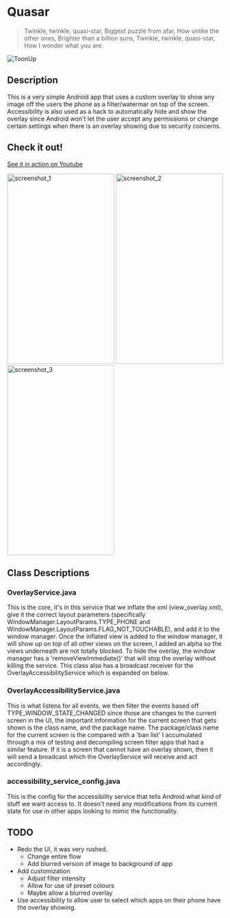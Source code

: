 # Quasar #

> Twinkle, twinkle, quasi-star,
> Biggest puzzle from afar,
> How unlike the other ones,
> Brighter than a billion suns,
> Twinkle, twinkle, quasi-star,
> How I wonder what you are.

<img src="https://user-images.githubusercontent.com/21000943/34430280-6d5c8dd8-ec31-11e7-8264-828e6ee0cc34.png" title="ToonUp">

## Description ##

This is a very simple Android app that uses a custom overlay to show any image off the users the phone as a filter/watermar on top of the screen. Accessibility is also used as a hack to automatically hide and show the overlay since Android won't let the user accept any permissions or change certain settings when there is an overlay showing due to security concerns.

## Check it out! ##

[See it in action on Youtube](https://youtu.be/_h-Ca2HfPSc)

<img src="https://user-images.githubusercontent.com/21000943/34424927-64f6e526-ebf5-11e7-9d17-470e91c0d0b7.png" width="250" height="444" title="screenshot_1"> <img src="https://user-images.githubusercontent.com/21000943/34424930-66ada1ca-ebf5-11e7-9111-649bc011a4e6.png" width="250" height="444" title="screenshot_2"> <img src="https://user-images.githubusercontent.com/21000943/34424931-67681d84-ebf5-11e7-9aaa-67636d3c01e1.png" width="250" height="444" title="screenshot_3">

## Class Descriptions ##

### OverlayService.java ###

This is the core, it's in this service that we inflate the xml (view_overlay.xml), give it the correct layout parameters (specifically WindowManager.LayoutParams.TYPE_PHONE and WindowManager.LayoutParams.FLAG_NOT_TOUCHABLE), and add it to the window manager. Once the inflated view is added to the window manager, it will show up on top of all other views on the screen, I added an alpha so the views underneath are not totally blocked. To hide the overlay, the window manager has a 'removeViewImmediate()' that will stop the overlay without killing the service. This class also has a broadcast receiver for the OverlayAccessibilityService which is expanded on below.

### OverlayAccessibilityService.java ###

This is what listens for all events, we then filter the events based off TYPE_WINDOW_STATE_CHANGED since those are changes to the current screen in the UI, the important information for the current screen that gets shown is the class name, and the package name. The package/class name for the current screen is the compared with a 'ban list' I accumulated through a mix of testing and decompiling screen filter apps that had a similar feature. If it is a screen that cannot have an overlay shown, then it will send a broadcast which the OverlayService will receive and act accordingly.

### accessibility_service_config.java ###

This is the config for the accessibility service that tells Android what kind of stuff we want access to. It doesn't need any modifications from its current state for use in other apps looking to mimic the functionality.

## TODO ##

* Redo the UI, it was very rushed.
  * Change entire flow
  * Add blurred version of image to background of app
* Add customization
  * Adjust filter intensity
  * Allow for use of preset colours
  * Maybe allow a blurred overlay
* Use accessibility to allow user to select which apps on their phone have the overlay showing.

